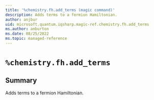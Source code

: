 ```yaml
---
title: '%chemistry.fh.add_terms (magic command)'
description: Adds terms to a fermion Hamiltonian.
author: anjbur
uid: microsoft.quantum.iqsharp.magic-ref.chemistry.fh.add_terms
ms.author: anburton
ms.date: 08/25/2022
ms.topic: managed-reference
---
```


<!--
    NB: This file has been automatically generated from Microsoft.Quantum.Chemistry.Jupyter.dll,
        please do not manually edit it.

    [DEBUG] JSON source:
        {"Name": "%chemistry.fh.add_terms", "Documentation": {"Summary": "Adds terms to a fermion Hamiltonian.", "Full": null, "Description": null, "Remarks": null, "Examples": null, "SeeAlso": null}, "AssemblyName": "Microsoft.Quantum.Chemistry.Jupyter"}
-->

# `%chemistry.fh.add_terms`

## Summary

Adds terms to a fermion Hamiltonian.
